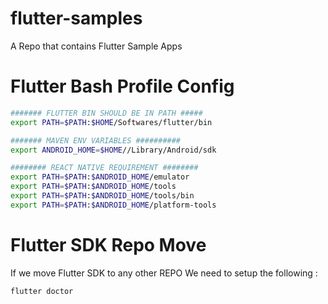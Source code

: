 # flutter-samples
A Repo that contains Flutter Sample Apps

# Flutter Bash Profile Config 
```bash
####### FLUTTER BIN SHOULD BE IN PATH #####
export PATH=$PATH:$HOME/Softwares/flutter/bin

####### MAVEN ENV VARIABLES ##########
export ANDROID_HOME=$HOME//Library/Android/sdk

######## REACT NATIVE REQUIREMENT ########
export PATH=$PATH:$ANDROID_HOME/emulator
export PATH=$PATH:$ANDROID_HOME/tools
export PATH=$PATH:$ANDROID_HOME/tools/bin
export PATH=$PATH:$ANDROID_HOME/platform-tools
```

# Flutter SDK Repo Move 
If we move Flutter SDK to any other REPO  We need to setup the following :
```
flutter doctor 
```

